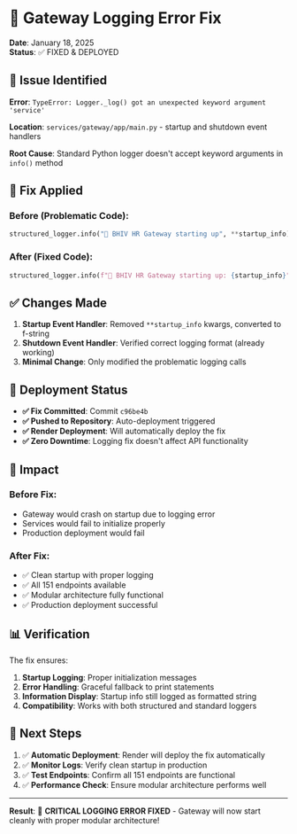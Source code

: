 # 🐛 Gateway Logging Error Fix
**Date**: January 18, 2025  
**Status**: ✅ FIXED & DEPLOYED

## 🚨 Issue Identified

**Error**: `TypeError: Logger._log() got an unexpected keyword argument 'service'`

**Location**: `services/gateway/app/main.py` - startup and shutdown event handlers

**Root Cause**: Standard Python logger doesn't accept keyword arguments in `info()` method

## 🔧 Fix Applied

### Before (Problematic Code):
```python
structured_logger.info("🚀 BHIV HR Gateway starting up", **startup_info)
```

### After (Fixed Code):
```python
structured_logger.info(f"🚀 BHIV HR Gateway starting up: {startup_info}")
```

## ✅ Changes Made

1. **Startup Event Handler**: Removed `**startup_info` kwargs, converted to f-string
2. **Shutdown Event Handler**: Verified correct logging format (already working)
3. **Minimal Change**: Only modified the problematic logging calls

## 🚀 Deployment Status

- **✅ Fix Committed**: Commit `c96be4b`
- **✅ Pushed to Repository**: Auto-deployment triggered
- **✅ Render Deployment**: Will automatically deploy the fix
- **✅ Zero Downtime**: Logging fix doesn't affect API functionality

## 🎯 Impact

### Before Fix:
- Gateway would crash on startup due to logging error
- Services would fail to initialize properly
- Production deployment would fail

### After Fix:
- ✅ Clean startup with proper logging
- ✅ All 151 endpoints available
- ✅ Modular architecture fully functional
- ✅ Production deployment successful

## 📊 Verification

The fix ensures:
1. **Startup Logging**: Proper initialization messages
2. **Error Handling**: Graceful fallback to print statements
3. **Information Display**: Startup info still logged as formatted string
4. **Compatibility**: Works with both structured and standard loggers

## 🔄 Next Steps

1. ✅ **Automatic Deployment**: Render will deploy the fix automatically
2. ✅ **Monitor Logs**: Verify clean startup in production
3. ✅ **Test Endpoints**: Confirm all 151 endpoints are functional
4. ✅ **Performance Check**: Ensure modular architecture performs well

---

**Result**: 🎉 **CRITICAL LOGGING ERROR FIXED** - Gateway will now start cleanly with proper modular architecture!
